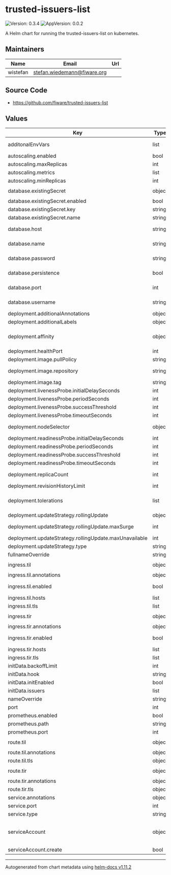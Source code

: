 # trusted-issuers-list

![Version: 0.3.4](https://img.shields.io/badge/Version-0.3.4-informational?style=flat-square) ![AppVersion: 0.0.2](https://img.shields.io/badge/AppVersion-0.0.2-informational?style=flat-square)

A Helm chart for running the trusted-issuers-list on kubernetes.

## Maintainers

| Name | Email | Url |
| ---- | ------ | --- |
| wistefan | <stefan.wiedemann@fiware.org> |  |

## Source Code

* <https://github.com/fiware/trusted-issuers-list>

## Values

| Key | Type | Default | Description |
|-----|------|---------|-------------|
| additonalEnvVars | list | `[]` | a list of additional env vars to be set, check the til docu for all available options |
| autoscaling.enabled | bool | `false` |  |
| autoscaling.maxReplicas | int | `10` | maximum number of running pods |
| autoscaling.metrics | list | `[]` | metrics to react on |
| autoscaling.minReplicas | int | `1` | minimum number of running pods |
| database.existingSecret | object | `{"enabled":false,"key":"password","name":"the-secret"}` | existing secret to retrieve the db password |
| database.existingSecret.enabled | bool | `false` | should an existing secret be used |
| database.existingSecret.key | string | `"password"` | key to retrieve the password from |
| database.existingSecret.name | string | `"the-secret"` | name of the secret |
| database.host | string | `"mysql"` | host of the database to be connected - will be ignored if persistence is disabled |
| database.name | string | `"til-db"` | name of the database-schema to be accessed - will be ignored if persistence is disabled |
| database.password | string | `"password"` | passowrd to connect the db - ignored if existing secret is configured |
| database.persistence | bool | `false` | should the database support persistence? If disabled, a H2-InMemory-Database will be used.  |
| database.port | int | `3306` | port of the database to be connected - will be ignored if persistence is disabled |
| database.username | string | `"user"` | username to conncet the db - ignored if existing secret is configured |
| deployment.additionalAnnotations | object | `{}` | additional annotations for the deployment, if required |
| deployment.additionalLabels | object | `{}` | additional labels for the deployment, if required |
| deployment.affinity | object | `{}` | affinity template ref: https://kubernetes.io/docs/concepts/configuration/assign-pod-node/#affinity-and-anti-affinity |
| deployment.healthPort | int | `9090` | port to request health information at |
| deployment.image.pullPolicy | string | `"IfNotPresent"` | specification of the image pull policy |
| deployment.image.repository | string | `"quay.io/fiware/trusted-issuers-list"` | til image name ref: https://quay.io/repository/fiware/trusted-issuers-list |
| deployment.image.tag | string | `"0.0.2"` | tag of the image to be used |
| deployment.livenessProbe.initialDelaySeconds | int | `30` |  |
| deployment.livenessProbe.periodSeconds | int | `10` |  |
| deployment.livenessProbe.successThreshold | int | `1` |  |
| deployment.livenessProbe.timeoutSeconds | int | `30` |  |
| deployment.nodeSelector | object | `{}` | selector template ref: https://kubernetes.io/docs/user-guide/node-selection/ |
| deployment.readinessProbe.initialDelaySeconds | int | `31` |  |
| deployment.readinessProbe.periodSeconds | int | `10` |  |
| deployment.readinessProbe.successThreshold | int | `1` |  |
| deployment.readinessProbe.timeoutSeconds | int | `30` |  |
| deployment.replicaCount | int | `1` | initial number of target replications, can be different if autoscaling is enabled |
| deployment.revisionHistoryLimit | int | `3` | number of old replicas to be retained |
| deployment.tolerations | list | `[]` | tolerations template ref: ref: https://kubernetes.io/docs/concepts/configuration/taint-and-toleration/ |
| deployment.updateStrategy.rollingUpdate | object | `{"maxSurge":1,"maxUnavailable":0}` | new pods will be added gradually |
| deployment.updateStrategy.rollingUpdate.maxSurge | int | `1` | number of pods that can be created above the desired amount while updating |
| deployment.updateStrategy.rollingUpdate.maxUnavailable | int | `0` | number of pods that can be unavailable while updating |
| deployment.updateStrategy.type | string | `"RollingUpdate"` | type of the update |
| fullnameOverride | string | `""` | option to override the fullname config in the _helpers.tpl |
| ingress.til | object | `{"annotations":{},"enabled":false,"hosts":[],"tls":[]}` | route config for the trusted issuers list endpoint |
| ingress.til.annotations | object | `{}` | annotations to be added to the ingress |
| ingress.til.enabled | bool | `false` | should there be an ingress to connect til with the public internet |
| ingress.til.hosts | list | `[]` | all hosts to be provided |
| ingress.til.tls | list | `[]` | configure the ingress' tls |
| ingress.tir | object | `{"annotations":{},"enabled":false,"hosts":[],"tls":[]}` | route config for the trusted issuers registry endpoint |
| ingress.tir.annotations | object | `{}` | annotations to be added to the ingress |
| ingress.tir.enabled | bool | `false` | should there be an ingress to connect til with the public internet |
| ingress.tir.hosts | list | `[]` | all hosts to be provided |
| ingress.tir.tls | list | `[]` | configure the ingress' tls |
| initData.backoffLimit | int | `1` | Number of retries before considering a Job as failed |
| initData.hook | string | `"post-install,post-upgrade"` | Annotation value for the Hook |
| initData.initEnabled | bool | `false` | should the creation of initial entries be enabled |
| initData.issuers | list | `[]` | Array of trusted issuers to be created |
| nameOverride | string | `""` | option to override the name config in the _helpers.tpl |
| port | int | `8080` | port that the til container uses |
| prometheus.enabled | bool | `true` | should prometheus scrape be enabled |
| prometheus.path | string | `"/prometheus"` | path for prometheus scrape |
| prometheus.port | int | `9090` | port prometheus scrape is available at |
| route.til | object | `{"annotations":{},"certificate":{},"enabled":false,"tls":{}}` | route config for the trusted issuers list endpoint |
| route.til.annotations | object | `{}` | annotations to be added to the route |
| route.til.tls | object | `{}` | tls configuration for the route |
| route.tir | object | `{"annotations":{},"certificate":{},"enabled":false,"tls":{}}` | route config for the trusted issuers registry endpoint |
| route.tir.annotations | object | `{}` | annotations to be added to the route |
| route.tir.tls | object | `{}` | tls configuration for the route |
| service.annotations | object | `{}` | additional annotations, if required |
| service.port | int | `8080` | port to be used by the service |
| service.type | string | `"ClusterIP"` | service type |
| serviceAccount | object | `{"create":false}` | if a til specific service account should be used, it can be configured here ref: https://kubernetes.io/docs/tasks/configure-pod-container/configure-service-account/ |
| serviceAccount.create | bool | `false` | specifies if the account should be created |

----------------------------------------------
Autogenerated from chart metadata using [helm-docs v1.11.2](https://github.com/norwoodj/helm-docs/releases/v1.11.2)
